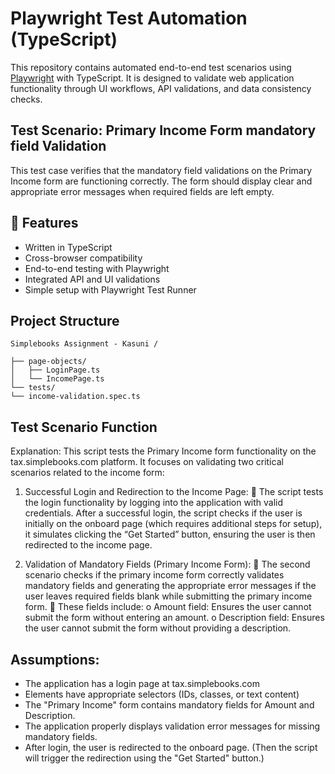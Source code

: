 # Playwright Test Automation (TypeScript)

This repository contains automated end-to-end test scenarios using [Playwright](https://playwright.dev/) with TypeScript. It is designed to validate web application functionality through UI workflows, API validations, and data consistency checks. 

## Test Scenario: Primary Income Form mandatory field Validation

This test case verifies that the mandatory field validations on the Primary Income form are functioning correctly. The form should display clear and appropriate error messages when required fields are left empty.

## 🚀 Features

- Written in TypeScript
- Cross-browser compatibility
- End-to-end testing with Playwright
- Integrated API and UI validations
- Simple setup with Playwright Test Runner


## Project Structure

	Simplebooks Assignment - Kasuni /

	├── page-objects/
	│   ├── LoginPage.ts
	│   └── IncomePage.ts
	└── tests/
    └── income-validation.spec.ts

## Test Scenario Function

Explanation: This script tests the Primary Income form functionality on the tax.simplebooks.com platform. It focuses on validating two critical scenarios related to the income form:
1. Successful Login and Redirection to the Income Page:
	 The script tests the login functionality by logging into the application with valid credentials. After a successful login, the script checks if the user is initially on the onboard page (which requires additional steps for setup), it simulates clicking the “Get Started” button, ensuring the user is then redirected to the income page.

2. Validation of Mandatory Fields (Primary Income Form):
	 The second scenario checks if the primary income form correctly validates mandatory fields and generating the appropriate error messages if the user leaves required fields blank while submitting the primary income form.
	 These fields include:
	   o Amount field: Ensures the user cannot submit the form without entering an amount.
	   o Description field: Ensures the user cannot submit the form without providing a description.

## Assumptions:
- The application has a login page at tax.simplebooks.com
- Elements have appropriate selectors (IDs, classes, or text content)
- The "Primary Income" form contains mandatory fields for Amount and Description.
- The application properly displays validation error messages for missing mandatory fields.
- After login, the user is redirected to the onboard page. (Then the script will trigger the redirection using the "Get Started" button.)
